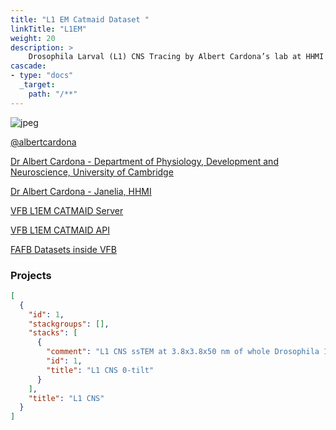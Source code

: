 ```yaml
---
title: "L1 EM Catmaid Dataset "
linkTitle: "L1EM"
weight: 20
description: >
    Drosophila Larval (L1) CNS Tracing by Albert Cardona’s lab at HHMI Janelia Research Campus and collaborators.
cascade:
- type: "docs"
  _target:
    path: "/**"
---
```



![jpeg](/images/l1em_50percent.jpeg)


[@albertcardona](https://twitter.com/albertcardona)


[Dr Albert Cardona - Department of Physiology, Development and Neuroscience, University of Cambridge](https://www.pdn.cam.ac.uk/directory/albert-cardona)


[Dr Albert Cardona - Janelia, HHMI](https://www.janelia.org/people/albert-cardona)


[VFB L1EM CATMAID Server](https://l1em.catmaid.virtualflybrain.org/?pid=1&zp=108250&yp=82961.59999999999&xp=54210.799999999996&tool=tracingtool&sid0=1&s0=2.4999999999999996&help=true&layout=h(XY,%20%7B%20type:%20%22neuron-search%22,%20id:%20%22neuron-search-1%22,%20options:%20%7B%22annotation-name%22:%20%22papers%22%7D%7D,%200.6))

[VFB L1EM CATMAID API](https://l1em.catmaid.virtualflybrain.org/apis/)

[FAFB Datasets inside VFB](https://v2.virtualflybrain.org/org.geppetto.frontend/geppetto?q=VFB_00050000,AlignedDatasets)

### Projects

```json
[
  {
    "id": 1,
    "stackgroups": [],
    "stacks": [
      {
        "comment": "L1 CNS ssTEM at 3.8x3.8x50 nm of whole Drosophila 1st instar larval CNS",
        "id": 1,
        "title": "L1 CNS 0-tilt"
      }
    ],
    "title": "L1 CNS"
  }
]
```
